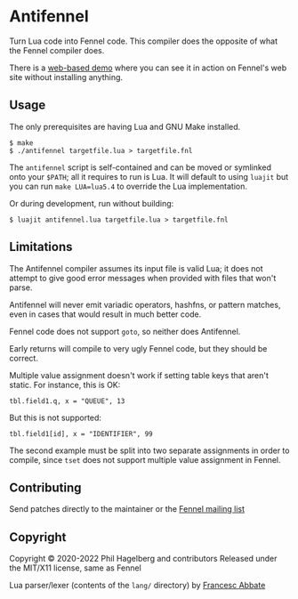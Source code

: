 # Antifennel

Turn Lua code into Fennel code. This compiler does the opposite of
what the Fennel compiler does.

There is a [web-based demo](https://fennel-lang.org/see) where you can
see it in action on Fennel's web site without installing anything.

## Usage

The only prerequisites are having Lua and GNU Make installed.

    $ make
    $ ./antifennel targetfile.lua > targetfile.fnl

The `antifennel` script is self-contained and can be moved or
symlinked onto your `$PATH`; all it requires to run is Lua. It will
default to using `luajit` but you can run `make LUA=lua5.4` to
override the Lua implementation.

Or during development, run without building:

    $ luajit antifennel.lua targetfile.lua > targetfile.fnl

## Limitations

The Antifennel compiler assumes its input file is valid Lua; it does
not attempt to give good error messages when provided with files that
won't parse.

Antifennel will never emit variadic operators, hashfns, or pattern
matches, even in cases that would result in much better code.

Fennel code does not support `goto`, so neither does Antifennel.

Early returns will compile to very ugly Fennel code, but they should
be correct.

Multiple value assignment doesn't work if setting table keys that
aren't static. For instance, this is OK:

    tbl.field1.q, x = "QUEUE", 13

But this is not supported:

    tbl.field1[id], x = "IDENTIFIER", 99

The second example must be split into two separate assignments in
order to compile, since `tset` does not support multiple value
assignment in Fennel.

## Contributing

Send patches directly to the maintainer or the
[Fennel mailing list](https://lists.sr.ht/%7Etechnomancy/fennel)

## Copyright

Copyright © 2020-2022 Phil Hagelberg and contributors
Released under the MIT/X11 license, same as Fennel

Lua parser/lexer (contents of the `lang/` directory) 
by [Francesc Abbate](https://github.com/franko/luajit-lang-toolkit)
